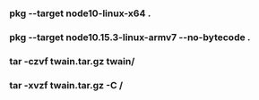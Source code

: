 ### pkg --target node10-linux-x64 .

### pkg --target node10.15.3-linux-armv7 --no-bytecode .

### tar -czvf twain.tar.gz twain/

### tar -xvzf twain.tar.gz -C /